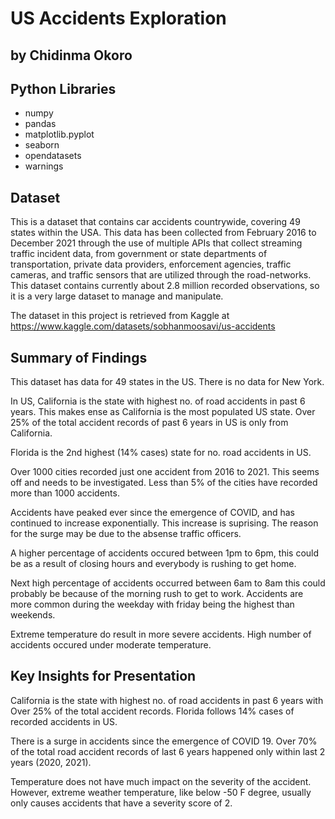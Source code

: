 # US Accidents Exploration
## by Chidinma Okoro

## Python Libraries
- numpy
- pandas
- matplotlib.pyplot
- seaborn
- opendatasets
- warnings


## Dataset

This is a dataset that contains car accidents countrywide, covering 49 states within the USA. This data has been collected from February 2016 to December 2021 through the use of multiple APIs that collect streaming traffic incident data, from government or state departments of transportation, private data providers, enforcement agencies, traffic cameras, and traffic sensors that are utilized through the road-networks. This dataset contains currently about 2.8 million recorded observations, so it is a very large dataset to manage and manipulate.

The dataset in this project is retrieved from Kaggle at https://www.kaggle.com/datasets/sobhanmoosavi/us-accidents

## Summary of Findings

This dataset has data for 49 states in the US. There is no data for New York.

In US, California is the state with highest no. of road accidents in past 6 years. This makes ense as California is the most populated US state. Over 25% of the total accident records of past 6 years in US is only from California.

Florida is the 2nd highest (14% cases) state for no. road accidents in US.

Over 1000 cities recorded just one accident from 2016 to 2021. This seems off and needs to be investigated. Less than 5% of the cities have recorded more than 1000 accidents.

Accidents have peaked ever since the emergence of COVID, and has continued to increase exponentially. This increase is suprising. The reason for the surge may be due to the absense traffic officers.

A higher percentage of accidents occured between 1pm to 6pm, this could be as a result of closing hours and everybody is rushing to get home.

Next high percentage of accidents occurred between 6am to 8am this could probably be because of the morning rush to get to work. Accidents are more common during the weekday with friday being the highest than weekends.

Extreme temperature do result in more severe accidents. High number of accidents occured under moderate temperature.

## Key Insights for Presentation

California is the state with highest no. of road accidents in past 6 years with Over 25% of the total accident records. Florida follows 14% cases of recorded accidents in US.

There is a surge in accidents since the emergence of COVID 19. Over 70% of the total road accident records of last 6 years happened only within last 2 years (2020, 2021).

Temperature does not have much impact on the severity of the accident. However, extreme weather temperature, like below -50 F degree, usually only causes accidents that have a severity score of 2.
